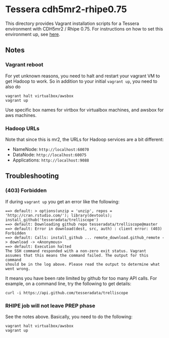 

# Tessera cdh5mr2-rhipe0.75

This directory provides Vagrant installation scripts for a Tessera environment with CDH5mr2 / Rhipe 0.75.  For instructions on how to set this environment up, see [here](https://github.com/tesseradata/install-vagrant).

## Notes ##

### Vagrant reboot ###

For yet unknown reasons, you need to halt and restart your vagrant VM to get Hadoop to work.  So in addition to your initial `vagrant up`, you need to also do

```
vagrant halt virtualbox/awsbox
vagrant up 
```
Use specific box names for virtbox for virtualbox machines, and awsbox for aws machines. 

### Hadoop URLs ###

Note that since this is mr2, the URLs for Hadoop services are a bit different:

* NameNode: `http://localhost:60070`
* DataNode: `http://localhost:60075`
* Applications: `http://localhost:9088`

## Troubleshooting ##

### (403) Forbidden ###

If during `vagrant up` you get an error like the following:

```
==> default: > options(unzip = 'unzip', repos = 'http://cran.rstudio.com/'); library(devtools); install_github('tesseradata/trelliscope')
==> default: Downloading github repo tesseradata/trelliscope@master
==> default: Error in download(dest, src, auth) : client error: (403) Forbidden
==> default: Calls: install_github ... remote_download.github_remote -> download -> <Anonymous>
==> default: Execution halted
The SSH command responded with a non-zero exit status. Vagrant
assumes that this means the command failed. The output for this command
should be in the log above. Please read the output to determine what
went wrong.
```

It means you have been rate limited by github for too many API calls.  For example, on a command line, try the following to get details:

```
curl -i https://api.github.com/tesseradata/trelliscope
```

### RHIPE job will not leave PREP phase ###

See the notes above.  Basically, you need to do the following:

```
vagrant halt virtualbox/awsbox
vagrant up
```
